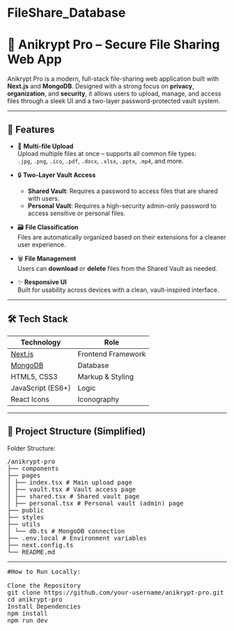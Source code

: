# FileShare_Database

# 🔐 Anikrypt Pro – Secure File Sharing Web App

Anikrypt Pro is a modern, full-stack file-sharing web application built with **Next.js** and **MongoDB**. Designed with a strong focus on **privacy**, **organization**, and **security**, it allows users to upload, manage, and access files through a sleek UI and a two-layer password-protected vault system.

---

## 🚀 Features

- 📁 **Multi-file Upload**  
  Upload multiple files at once – supports all common file types:  
  `.jpg`, `.png`, `.ico`, `.pdf`, `.docx`, `.xlsx`, `.pptx`, `.mp4`, and more.

- 🔒 **Two-Layer Vault Access**  
  - **Shared Vault**: Requires a password to access files that are shared with users.
  - **Personal Vault**: Requires a high-security admin-only password to access sensitive or personal files.

- 🗃️ **File Classification**  
  Files are automatically organized based on their extensions for a cleaner user experience.

- 🗑️ **File Management**  
  Users can **download** or **delete** files from the Shared Vault as needed.

- ✨ **Responsive UI**  
  Built for usability across devices with a clean, vault-inspired interface.

---

## 🛠️ Tech Stack

| Technology | Role |
|------------|------|
| [Next.js](https://nextjs.org/) | Frontend Framework |
| [MongoDB](https://www.mongodb.com/) | Database |
| HTML5, CSS3 | Markup & Styling |
| JavaScript (ES6+) | Logic |
| React Icons | Iconography |

---

## 📂 Project Structure (Simplified)
Folder Structure:
<pre>
/anikrypt-pro
├── components
├── pages
│ ├── index.tsx # Main upload page
│ ├── vault.tsx # Vault access page
│ ├── shared.tsx # Shared vault page
│ ├── personal.tsx # Personal vault (admin) page
├── public
├── styles
├── utils
│ └── db.ts # MongoDB connection
├── .env.local # Environment variables
├── next.config.ts
└── README.md
</pre>
---
<pre>
#How to Run Locally:

Clone the Repository
git clone https://github.com/your-username/anikrypt-pro.git
cd anikrypt-pro
Install Dependencies
npm install
npm run dev
</pre>
